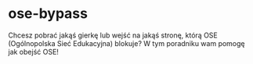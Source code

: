 # ose-bypass
Chcesz pobrać jakąś gierkę lub wejść na jakąś stronę, którą OSE (Ogólnopolska Sieć Edukacyjna) blokuje? W tym poradniku wam pomogę jak obejść OSE!
